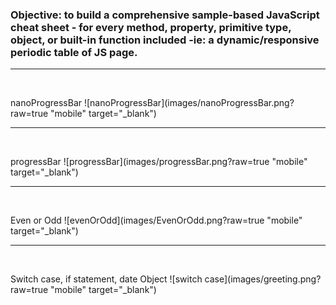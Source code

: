 ### Objective: to build a comprehensive sample-based JavaScript cheat sheet - for every method, property, primitive type, object, or built-in function included -ie: a dynamic/responsive periodic table of JS page.

<hr />  
<br />
  
 nanoProgressBar
 ![nanoProgressBar](images/nanoProgressBar.png?raw=true "mobile" target="_blank")



<hr />  
<br />
  
 progressBar
 ![progressBar](images/progressBar.png?raw=true "mobile" target="_blank")
 

 
<hr />  
<br />
  
 Even or Odd
 ![evenOrOdd](images/EvenOrOdd.png?raw=true "mobile" target="_blank")
 
 
 
 
 <hr />  
<br />
  
 Switch case, if statement, date Object
 ![switch case](images/greeting.png?raw=true "mobile" target="_blank")
